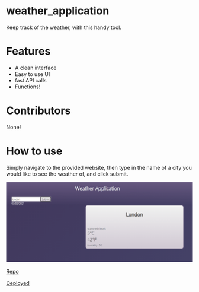 # weather_application
Keep track of the weather, with this handy tool.

# Features 
- A clean interface
- Easy to use UI
- fast API calls
- Functions!

# Contributors
None!

# How to use
Simply navigate to the provided website, then type in the name of a city you would like to see the weather of, and click submit.

![Screenshot](https://raw.githubusercontent.com/Relten98/weather_application/main/assets/screenshots/screenshot.png)

[Repo](https://github.com/Relten98/weather_application)

[Deployed](https://relten98.github.io/weather_application/)
